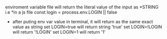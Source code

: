 enviroment variable file will return the literal value of the input as *STRING
i.e 
*in a js file
    const login = process.env.LOGIN || false
* after puting env var value in terminal, it will return as the same exact value as string
    set LOGIN=true will return string 'true' 
    set LOGIN=!LOGIN will return '!LOGIN'
    set LOGIN=1 will return '1'
    
